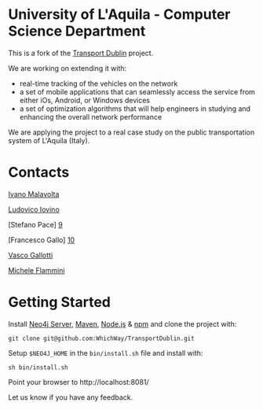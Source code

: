 University of L'Aquila - Computer Science Department
=============


This is a fork of the [Transport Dublin][6] project.


We are working on extending it with:

- real-time tracking of the vehicles on the network
- a set of mobile applications that can seamlessly access the service from either iOs, Android, or Windows devices
- a set of optimization algorithms that will help engineers in studying and enhancing the overall network performance

We are applying the project to a real case study on the public transportation system of L'Aquila (Italy).

Contacts
===

[Ivano Malavolta][7]

[Ludovico Iovino][8]

[Stefano Pace] [9]

[Francesco Gallo] [10]

[Vasco Gallotti][11]

[Michele Flammini][12]


Getting Started
=============

Install [Neo4j Server][1], [Maven][2], [Node.js][3] & [npm][4] and clone the project with:

    git clone git@github.com:WhichWay/TransportDublin.git

Setup `$NEO4J_HOME` in the `bin/install.sh` file and install with:
 
    sh bin/install.sh

Point your browser to http://localhost:8081/

Let us know if you have any feedback.


[1]: http://www.busonair.eu

[2]: http://neo4j.org/download/

[3]: http://maven.apache.org/

[4]: http://nodejs.org/

[5]: http://github.com/isaacs/npm 

[6]: https://github.com/WhichWay/TransportDublin

[7]: http://www.di.univaq.it/malavolta

[8]: http://www.ludovicoiovino.com

[9]: http://www.stefanopace.net

[10]: http://www.di.univaq.it/francesco.gallo

[11]: http://www.blaskino.net

[12]: http://www.di.univaq.it/flammini/